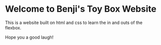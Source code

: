# Welcome to Benji's Toy Box Website

This is a website built on html and css to learn the in and outs of the flexbox.

Hope you a good laugh!